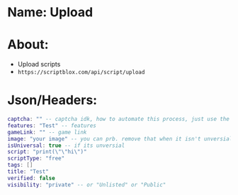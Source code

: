 # Name: Upload
# About:
- Upload scripts
- ```https://scriptblox.com/api/script/upload```

# Json/Headers:
```lua
captcha: "" -- captcha idk, how to automate this process, just use the recaptcha api ig?
features: "Test" -- features
gameLink: "" -- game link
image: "your image" -- you can prb. remove that when it isn't unversial
isUniversal: true -- if its unversial
script: "print(\"\"hi\")"
scriptType: "free"
tags: []
title: "Test"
verified: false
visibility: "private" -- or "Unlisted" or "Public"
```
